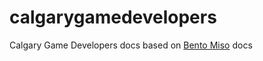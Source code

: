 calgarygamedevelopers
====

Calgary Game Developers docs
based on [Bento Miso][1] docs

[1]: https://github.com/jennie/miso
